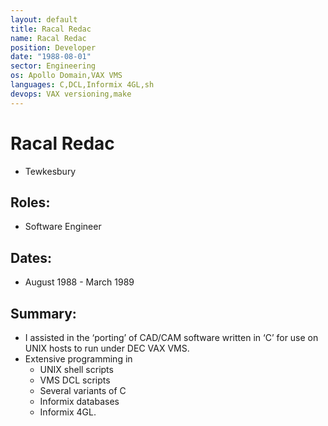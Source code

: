 ```yaml
---
layout: default
title: Racal Redac
name: Racal Redac
position: Developer
date: "1988-08-01"
sector: Engineering
os: Apollo Domain,VAX VMS
languages: C,DCL,Informix 4GL,sh
devops: VAX versioning,make
---
```

# Racal Redac
- Tewkesbury

## Roles:		
- Software Engineer

## Dates: 		
- August 1988 - March 1989

## Summary:
-	I assisted in the ‘porting’ of CAD/CAM software written in ‘C’ for use on UNIX hosts to run under DEC VAX VMS. 
-	Extensive programming in 
	- UNIX shell scripts
	- VMS DCL scripts
	- Several variants of C 
	- Informix databases
	- Informix 4GL.

